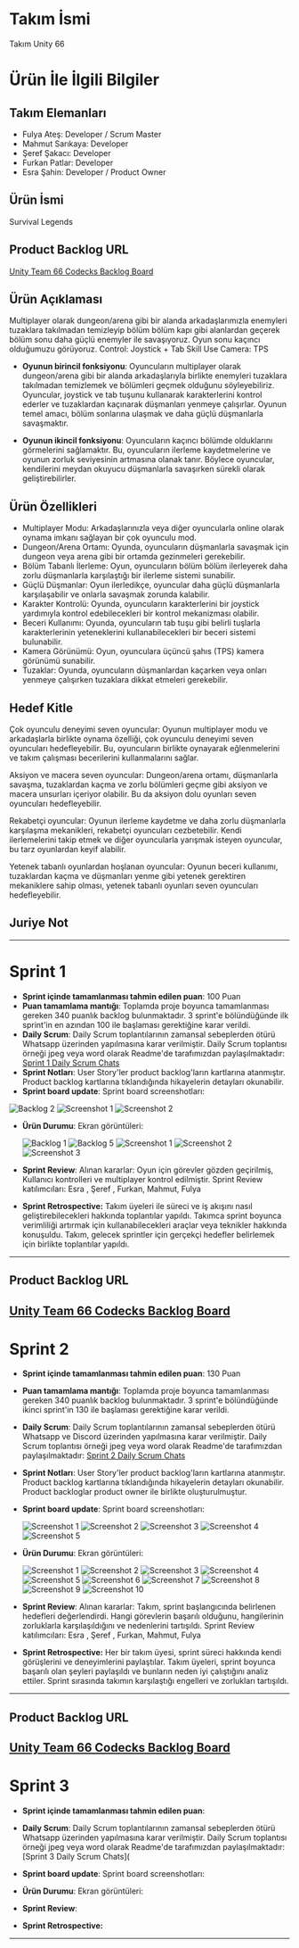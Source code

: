 # **Takım İsmi**

Takım Unity 66

# Ürün İle İlgili Bilgiler


## Takım Elemanları

- Fulya Ateş: Developer / Scrum Master 
- Mahmut Sarıkaya: Developer 
- Şeref Şakacı: Developer
- Furkan Patlar: Developer
- Esra Şahin: Developer / Product Owner

## Ürün İsmi

Survival Legends

## Product Backlog URL

[Unity Team 66 Codecks Backlog Board](https://open.codecks.io/u66survivalegendsgeneral)

## Ürün Açıklaması

Multiplayer olarak dungeon/arena gibi bir alanda arkadaşlarımızla enemyleri tuzaklara takılmadan temizleyip bölüm bölüm kapı gibi alanlardan geçerek bölüm sonu daha güçlü  enemyler ile savaşıyoruz. Oyun sonu  kaçıncı olduğumuzu görüyoruz.
Control: Joystick + Tab Skill Use
Camera: TPS


- **Oyunun birincil fonksiyonu**: Oyuncuların multiplayer olarak dungeon/arena gibi bir alanda arkadaşlarıyla birlikte enemyleri tuzaklara takılmadan temizlemek ve bölümleri geçmek olduğunu söyleyebiliriz. Oyuncular, joystick ve tab tuşunu kullanarak karakterlerini kontrol ederler ve tuzaklardan kaçınarak düşmanları yenmeye çalışırlar. Oyunun temel amacı, bölüm sonlarına ulaşmak ve daha güçlü düşmanlarla savaşmaktır.

- **Oyunun ikincil fonksiyonu**: Oyuncuların kaçıncı bölümde olduklarını görmelerini sağlamaktır. Bu, oyuncuların ilerleme kaydetmelerine ve oyunun zorluk seviyesinin artmasına olanak tanır. Böylece oyuncular, kendilerini meydan okuyucu düşmanlarla savaşırken sürekli olarak geliştirebilirler.

## Ürün Özellikleri
- Multiplayer Modu: Arkadaşlarınızla veya diğer oyuncularla online olarak oynama imkanı sağlayan bir çok oyunculu mod.
- Dungeon/Arena Ortamı: Oyunda, oyuncuların düşmanlarla savaşmak için dungeon veya arena gibi bir ortamda gezinmeleri gerekebilir.
- Bölüm Tabanlı İlerleme: Oyun, oyuncuların bölüm bölüm ilerleyerek daha zorlu düşmanlarla karşılaştığı bir ilerleme sistemi sunabilir.
- Güçlü Düşmanlar: Oyun ilerledikçe, oyuncular daha güçlü düşmanlarla karşılaşabilir ve onlarla savaşmak zorunda kalabilir.
- Karakter Kontrolü: Oyunda, oyuncuların karakterlerini bir joystick yardımıyla kontrol edebilecekleri bir kontrol mekanizması olabilir.
- Beceri Kullanımı: Oyunda, oyuncuların tab tuşu gibi belirli tuşlarla karakterlerinin yeteneklerini kullanabilecekleri bir beceri sistemi bulunabilir.
- Kamera Görünümü: Oyun, oyunculara üçüncü şahıs (TPS) kamera görünümü sunabilir.
- Tuzaklar: Oyunda, oyuncuların düşmanlardan kaçarken veya onları yenmeye çalışırken tuzaklara dikkat etmeleri gerekebilir.


## Hedef Kitle

Çok oyunculu deneyimi seven oyuncular: Oyunun multiplayer modu ve arkadaşlarla birlikte oynama özelliği, çok oyunculu deneyimi seven oyuncuları hedefleyebilir. Bu, oyuncuların birlikte oynayarak eğlenmelerini ve takım çalışması becerilerini kullanmalarını sağlar.

Aksiyon ve macera seven oyuncular: Dungeon/arena ortamı, düşmanlarla savaşma, tuzaklardan kaçma ve zorlu bölümleri geçme gibi aksiyon ve macera unsurları içeriyor olabilir. Bu da aksiyon dolu oyunları seven oyuncuları hedefleyebilir.

Rekabetçi oyuncular: Oyunun ilerleme kaydetme ve daha zorlu düşmanlarla karşılaşma mekanikleri, rekabetçi oyuncuları cezbetebilir. Kendi ilerlemelerini takip etmek ve diğer oyuncularla yarışmak isteyen oyuncular, bu tarz oyunlardan keyif alabilir.

Yetenek tabanlı oyunlardan hoşlanan oyuncular: Oyunun beceri kullanımı, tuzaklardan kaçma ve düşmanları yenme gibi yetenek gerektiren mekaniklere sahip olması, yetenek tabanlı oyunları seven oyuncuları hedefleyebilir.

## Juriye Not


---

# Sprint 1

- **Sprint içinde tamamlanması tahmin edilen puan**: 100 Puan
- **Puan tamamlama mantığı**: Toplamda proje boyunca tamamlanması gereken 340 puanlık backlog bulunmaktadır. 3 sprint'e bölündüğünde ilk sprint'in en azından 100 ile başlaması gerektiğine karar verildi.
- **Daily Scrum**: Daily Scrum toplantılarının zamansal sebeplerden ötürü Whatsapp üzerinden yapılmasına karar verilmiştir. Daily Scrum toplantısı örneği jpeg veya word olarak Readme'de tarafımızdan paylaşılmaktadır: [Sprint 1 Daily Scrum Chats](SurvivalLegends/Assets/ProjectManagement/Sprint1Documents/DailyScrumMeetingNotesSprint1.docx)
- **Sprint Notları**: User Story'ler product backlog'ların  kartlarına atanmıştır.  Product backlog kartlarına tıklandığında hikayelerin detayları okunabilir.
- **Sprint board update**: Sprint board screenshotları: 


![Backlog 2](SurvivalLegends/Assets/ProjectManagement/Sprint1Documents/gorevler.png) 
![Screenshot 1](SurvivalLegends/Assets/ProjectManagement/Sprint1Documents/burndown.png)
![Screenshot 2](SurvivalLegends/Assets/ProjectManagement/Sprint1Documents/diagram.png)


- **Ürün Durumu**: Ekran görüntüleri:

  ![Backlog 1](SurvivalLegends/Assets/ProjectManagement/Sprint1Documents/1.jpg) 
  ![Backlog 5](SurvivalLegends/Assets/ProjectManagement/Sprint1Documents/gdd.png) 
  ![Screenshot 1](SurvivalLegends/Assets/ProjectManagement/Sprint1Documents/karakterlerdemo.png)
  ![Screenshot 2](SurvivalLegends/Assets/ProjectManagement/Sprint1Documents/gif1.gif)
  ![Screenshot 3](SurvivalLegends/Assets/ProjectManagement/Sprint1Documents/oyunmekanik.gif)
  
- **Sprint Review**: 
 Alınan kararlar: Oyun için görevler gözden geçirilmiş, Kullanıcı kontrolleri ve multiplayer kontrol edilmiştir. Sprint Review katılımcıları: Esra , Şeref , Furkan, Mahmut, Fulya



- **Sprint Retrospective:**
Takım üyeleri ile süreci ve iş akışını nasıl geliştirebilecekleri hakkında toplantılar yapıldı.
Takımca sprint boyunca verimliliği artırmak için kullanabilecekleri araçlar veya teknikler hakkında konuşuldu.
Takım, gelecek sprintler için gerçekçi hedefler belirlemek için birlikte toplantılar yapıldı.

 


---

## Product Backlog URL


[Unity Team 66 Codecks Backlog Board](https://open.codecks.io/u66survivalegends)
---

# Sprint 2
- **Sprint içinde tamamlanması tahmin edilen puan**: 130 Puan
- **Puan tamamlama mantığı**: Toplamda proje boyunca tamamlanması gereken 340 puanlık backlog bulunmaktadır. 3 sprint'e bölündüğünde ikinci sprint'in 130 ile başlaması gerektiğine karar verildi.
- **Daily Scrum**: Daily Scrum toplantılarının zamansal sebeplerden ötürü Whatsapp ve Discord üzerinden yapılmasına karar verilmiştir. Daily Scrum toplantısı örneği jpeg veya word olarak Readme'de tarafımızdan paylaşılmaktadır: [Sprint 2 Daily Scrum Chats](SurvivalLegends/Assets/ProjectManagement/Sprint2Documents/DailyScrumMeetingNotesSprint2.docx) 
- **Sprint Notları**: User Story'ler product backlog'ların  kartlarına atanmıştır.  Product backlog kartlarına tıklandığında hikayelerin detayları okunabilir. Product backloglar product owner ile birlikte oluşturulmuştur.
- **Sprint board update**: Sprint board screenshotları:
 
  ![Screenshot 1](SurvivalLegends/Assets/ProjectManagement/Sprint2Documents/sprintart.jpg)
  ![Screenshot 2](SurvivalLegends/Assets/ProjectManagement/Sprint2Documents/sprintcode.jpg)
  ![Screenshot 3](SurvivalLegends/Assets/ProjectManagement/Sprint2Documents/sprintscenedesign.jpg)
  ![Screenshot 4](SurvivalLegends/Assets/ProjectManagement/Sprint2Documents/burndown.jpg)
  ![Screenshot 5](SurvivalLegends/Assets/ProjectManagement/Sprint2Documents/diagram.jpg)



- **Ürün Durumu**: Ekran görüntüleri:

  ![Screenshot 1](SurvivalLegends/Assets/ProjectManagement/Sprint2Documents/1.gif)
  ![Screenshot 2](SurvivalLegends/Assets/ProjectManagement/Sprint2Documents/2.gif)
  ![Screenshot 3](SurvivalLegends/Assets/ProjectManagement/Sprint2Documents/3.gif)
  ![Screenshot 4](SurvivalLegends/Assets/ProjectManagement/Sprint2Documents/4.gif)
  ![Screenshot 5](SurvivalLegends/Assets/ProjectManagement/Sprint2Documents/5.gif)
  ![Screenshot 6](SurvivalLegends/Assets/ProjectManagement/Sprint2Documents/6.gif)
  ![Screenshot 7](SurvivalLegends/Assets/ProjectManagement/Sprint2Documents/archer.jpg)
  ![Screenshot 8](SurvivalLegends/Assets/ProjectManagement/Sprint2Documents/enemy.jpg)
  ![Screenshot 9](SurvivalLegends/Assets/ProjectManagement/Sprint2Documents/ninja.jpg)
  ![Screenshot 10](SurvivalLegends/Assets/ProjectManagement/Sprint2Documents/warrior.jpg)
  
- **Sprint Review**: 
 Alınan kararlar: Takım, sprint başlangıcında belirlenen hedefleri değerlendirdi. Hangi görevlerin başarılı olduğunu, hangilerinin zorluklarla karşılaşıldığını ve nedenlerini tartışıldı. Sprint Review katılımcıları: Esra , Şeref , Furkan, Mahmut, Fulya


- **Sprint Retrospective:**
Her bir takım üyesi, sprint süreci hakkında kendi görüşlerini ve deneyimlerini paylaştılar.
Takım üyeleri, sprint boyunca başarılı olan şeyleri paylaşıldı ve bunların neden iyi çalıştığını analiz ettiler.
Sprint sırasında takımın karşılaştığı engelleri ve zorlukları tartışıldı.



---

## Product Backlog URL

[Unity Team 66 Codecks Backlog Board](https://open.codecks.io/u66survivalegendsprint2)
---

# Sprint 3

- **Sprint içinde tamamlanması tahmin edilen puan**: 


- **Daily Scrum**: Daily Scrum toplantılarının zamansal sebeplerden ötürü Whatsapp üzerinden yapılmasına karar verilmiştir. Daily Scrum toplantısı örneği jpeg veya word olarak Readme'de tarafımızdan paylaşılmaktadır: [Sprint 3 Daily Scrum Chats](

- **Sprint board update**: Sprint board screenshotları: 


- **Ürün Durumu**: Ekran görüntüleri:


- **Sprint Review**: 

- **Sprint Retrospective:**



---
